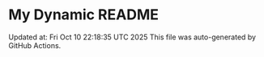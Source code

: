 # My Dynamic README
Updated at: Fri Oct 10 22:18:35 UTC 2025
This file was auto-generated by GitHub Actions.
